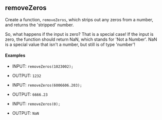 ## removeZeros

Create a function, `removeZeros`, which strips out any zeros from a number, and returns the 'stripped' number. 

So, what happens if the input is zero? That is a special case! If the input is zero, the function should return NaN, which stands for 'Not a Number'. NaN is a special value that isn't a number, but still is of type 'number'!

#### Examples


- INPUT: `removeZeros(1023002);`
- OUTPUT: `1232`

- INPUT: `removeZeros(6006606.203);`
- OUTPUT: `6666.23`

- INPUT: `removeZeros(0);`
- OUTPUT: `NaN`